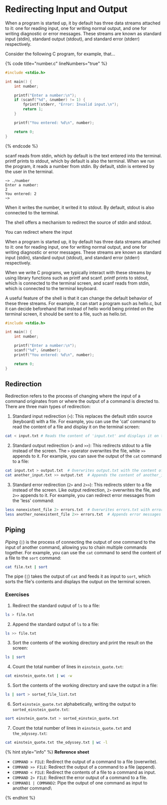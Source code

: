 # Redirecting Input and Output

When a program is started up, it by default has three data streams attached to it: one for reading input, one for writing normal output, and one for writing diagnostic or error messages. These streams are known as standard input (stdin), standard output (stdout), and standard error (stderr) respectively.&#x20;

Consider the following C program, for example, that...

{% code title="number.c" lineNumbers="true" %}
```c
#include <stdio.h>

int main() {
    int number;

    printf("Enter a number:\n");
    if (scanf("%d", &number) != 1) {
        fprintf(stderr, "Error: Invalid input.\n");
        return 1; 
    }

    printf("You entered: %d\n", number);

    return 0;
}
```
{% endcode %}

scanf reads from stdin, which by default is the text entered into the terminal. printf prints to stdout, which by default is also the terminal. When we run the program, it reads a number from stdin. By default, stdin is entered by the user in the terminal.&#x20;

```
~> ./number
Enter a number:
2
You entered: 2
~> 
```

When it writes the number, it writed it to stdout. By default, stdout is also connected to the terminal.&#x20;



The shell offers a mechanism to redirect the source of stdin and stdout.&#x20;

You can redirect where the input

When a program is started up, it by default has three data streams attached to it: one for reading input, one for writing normal output, and one for writing diagnostic or error messages. These streams are known as standard input (stdin), standard output (stdout), and standard error (stderr) respectively.&#x20;

When we write C programs, we typically interact with these streams by using library functions such as printf and scanf. printf prints to stdout, which is connected to the terminal screen, and scanf reads from stdin, which is connected to the terminal keyboard.&#x20;

A useful feature of the shell is that it can change the default behavior of these three streams. For example, it can start a program such as hello.c, but it can decide beforehand that instead of hello world being printed on the terminal screen, it should be sent to a file, such as hello.txt.&#x20;





```c
#include <stdio.h>

int main() {
    int number;

    printf("Enter a number:\n");
    scanf("%d", &number);
    printf("You entered: %d\n", number);

    return 0;
}
```



## Redirection

Redirection refers to the process of changing where the input of a command originates from or where the output of a command is directed to. There are three main types of redirection:

1. Standard input redirection (`<`): This replaces the default stdin source (keyboard) with a file. For example, you can use the 'cat' command to read the content of a file and display it on the terminal screen:

```bash
cat < input.txt # Reads the content of 'input.txt' and displays it on the terminal.
```

2. Standard output redirection (`>` and `>>`): This redirects stdout to a file instead of the screen. The `>` operator overwrites the file, while `>>` appends to it. For example, you can save the output of the `cat` command to a file:

```bash
cat input.txt > output.txt  # Overwrites output.txt with the content of input.txt
cat another_input.txt >> output.txt  # Appends the content of another_input.txt to output.txt
```

3. Standard error redirection (`2>` and `2>>`): This redirects stderr to a file instead of the screen. Like output redirection, `2>` overwrites the file, and `2>>` appends to it. For example, you can redirect error messages from the 'less' command:

```bash
less nonexistent_file 2> errors.txt  # Overwrites errors.txt with error messages
less another_nonexistent_file 2>> errors.txt  # Appends error messages to errors.txt
```

## Piping

_Piping_ (`|`) is the process of connecting the output of one command to the input of another command, allowing you to chain multiple commands together. For example, you can use the `cat` command to send the content of a file to the `sort` command:

```bash
cat file.txt | sort
```

The pipe (`|`) takes the output of `cat` and feeds it as input to `sort`, which sorts the file's contents and displays the output on the terminal screen.

### Exercises

1. Redirect the standard output of `ls` to a file:&#x20;

```bash
ls > file.txt
```

2. Append the standard output of `ls` to a file:

```bash
ls >> file.txt
```

3. Sort the contents of the working directory and print the result on the screen:&#x20;

```bash
ls | sort
```

4. Count the total number of lines in `einstein_quote.txt`:

```bash
cat einstein_quote.txt | wc -w
```

5. Sort the contents of the working directory and save the output in a file:

```bash
ls | sort > sorted_file_list.txt
```

6. Sort `einstein_quote.txt` alphabetically, writing the output to `sorted_einstein_quote.txt`:

```bash
sort einstein_quote.txt > sorted_einstein_quote.txt
```

7. Count the total number of lines in `einstein_quote.txt` and `the_odyssey.txt`:

```bash
cat einstein_quote.txt the_odyssey.txt | wc -l
```

{% hint style="info" %}
**Reference sheet**

* `COMMAND > FILE`: Redirect the output of a command to a file (overwrite).
* `COMMAND >> FILE`: Redirect the output of a command to a file (append).
* `COMMAND < FILE`: Redirect the contents of a file to a command as input.
* `COMMAND 2> FILE`: Redirect the error output of a command to a file.
* `COMMAND1 | COMMAND2`: Pipe the output of one command as input to another command\

{% endhint %}

